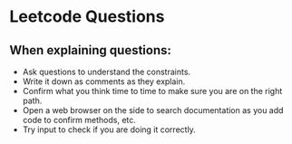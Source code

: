 # Leetcode Questions

## When explaining questions:
- Ask questions to understand the constraints.
- Write it down as comments as they explain.
- Confirm what you think time to time to make sure you are on the right path.
- Open a web browser on the side to search documentation as you add code to confirm methods, etc.
- Try input to check if you are doing it correctly.
